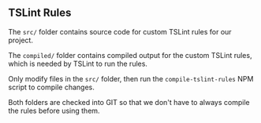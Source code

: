 ## TSLint Rules

The `src/` folder contains source code for custom TSLint rules for our project.

The `compiled/` folder contains compiled output for the custom TSLint rules, which is needed by TSLint to run the rules.

Only modify files in the `src/` folder, then run the `compile-tslint-rules` NPM script to compile changes.

Both folders are checked into GIT so that we don't have to always compile the rules before using them.  